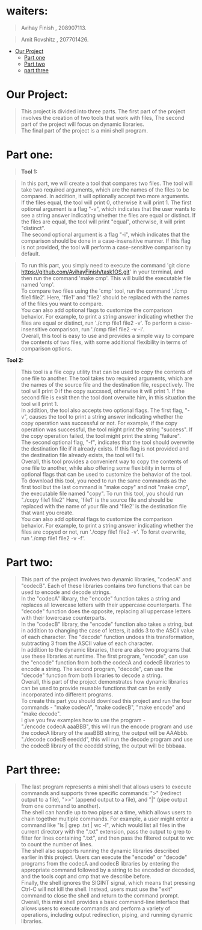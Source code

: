 # waiters:
> Avihay Finish , 208907113.

> Amit Rovshitz , 207701426.

- [Our Project](#our-project)
    - [Part one](#part-one)
    - [Part two](#part-two)
    - [part three](#part-three)
    
# Our Project:

> This project is divided into three parts. The first part of the project involves the creation of two tools that work with files, The second part of the project will focus on dynamic libraries. <br>
> The final part of the project is a mini shell program.

# Part one:

> **Tool 1:**

>In this part, we will create a tool that compares two files. The tool will take two required arguments, which are the names of the files to be compared. In addition, it will optionally accept two more arguments. <br>
> If the files equal, the tool will print 0, otherwise it will print 1.
> The first optional argument is a flag "-v", which indicates that the user wants to see a string answer indicating whether the files are equal or distinct. If the files are equal, the tool will print "equal", otherwise, it will print "distinct". <br>
> The second optional argument is a flag "-i", which indicates that the comparison should be done in a case-insensitive manner. If this flag is not provided, the tool will perform a case-sensitive comparison by default. <br>

> To run this part, you simply need to execute the command 'git clone https://github.com/AvihayFinish/task1OS.git' in your terminal, and then run the command 'make cmp'. This will build the executable file named 'cmp'. <br>
> To compare two files using the 'cmp' tool, run the command './cmp file1 file2'. Here, 'file1' and 'file2' should be replaced with the names of the files you want to compare. <br>
> You can also add optional flags to customize the comparison behavior. For example, to print a string answer indicating whether the files are equal or distinct, run './cmp file1 file2 -v'. To perform a case-insensitive comparison, run './cmp file1 file2 -v -i'. <br>
> Overall, this tool is easy to use and provides a simple way to compare the contents of two files, with some additional flexibility in terms of comparison options. <br>

**Tool 2:**

> This tool is a file copy utility that can be used to copy the contents of one file to another. The tool takes two required arguments, which are the names of the source file and the destination file, respectively. The tool will print 0 if the copy succssed, otherwise it will print 1. If the second file is exsit then the tool dont overwite him, in this situation the tool will print 1. <br>
>In addition, the tool also accepts two optional flags. The first flag, "-v", causes the tool to print a string answer indicating whether the copy operation was successful or not. For example, if the copy operation was successful, the tool might print the string "success". If the copy operation failed, the tool might print the string "failure". <br>
>The second optional flag, "-f", indicates that the tool should overwrite the destination file if it already exists. If this flag is not provided and the destination file already exists, the tool will fail. <br>
> Overall, this tool provides a convenient way to copy the contents of one file to another, while also offering some flexibility in terms of optional flags that can be used to customize the behavior of the tool. <br>
> To download this tool, you need to run the same commands as the first tool but the last command is "make copy" and not "make cmp", the executable file named "copy". To run this tool, you should run 
"./copy file1 file2" Here, 'file1' is the source file and should be replaced with the name of your file and 'file2' is the destination file that want you create. <br>
> You can also add optional flags to customize the comparison behavior. For example, to print a string answer indicating whether the files are copyed or not, run './copy file1 file2 -v'. To forst overwrite, run './cmp file1 file2 -v -f'. <br>

# Part two:

> This part of the project involves two dynamic libraries, "codecA" and "codecB". Each of these libraries contains two functions that can be used to encode and decode strings. <br>
> In the "codecA" library, the "encode" function takes a string and replaces all lowercase letters with their uppercase counterparts. The "decode" function does the opposite, replacing all uppercase letters with their lowercase counterparts. <br>
> In the "codecB" library, the "encode" function also takes a string, but in addition to changing the case of letters, it adds 3 to the ASCII value of each character. The "decode" function undoes this transformation, subtracting 3 from the ASCII value of each character. <br>
> In addition to the dynamic libraries, there are also two programs that use these libraries at runtime. The first program, "encode", can use the "encode" function from both the codecA and codecB libraries to encode a string. The second program, "decode", can use the "decode" function from both libraries to decode a string. <br>
> Overall, this part of the project demonstrates how dynamic libraries can be used to provide reusable functions that can be easily incorporated into different programs. <br>
> To create this part you should download this project and run the four commands - "make codecA", "make codecB", "make encode" and "make decode". <br>
> I give you few examples how to use the program - <br>
> "./encode codecA aaaBBB", this will run the encode program and use the codecA library of the aaaBBB string, the output will be AAAbbb. <br>
> "./decode codecB eeeddd", this will run the decode program and use the codecB library of the eeeddd string, the output will be bbbaaa. <br>

# Part three:

> The  last program represents a mini shell that allows users to execute commands and supports three specific commands: ">" (redirect output to a file), ">>" (append output to a file), and "|" (pipe output from one command to another). <br>
> The shell can handle up to two pipes at a time, which allows users to chain together multiple commands. For example, a user might enter a command like "ls | grep .txt | wc -l", which would list all files in the current directory with the ".txt" extension, pass the output to grep to filter for lines containing ".txt", and then pass the filtered output to wc to count the number of lines. <br>
> The shell also supports running the dynamic libraries described earlier in this project. Users can execute the "encode" or "decode" programs from the codecA and codecB libraries by entering the appropriate command followed by a string to be encoded or decoded, and the tools copt and cmp that we describe before. <br>
> Finally, the shell ignores the SIGINT signal, which means that pressing Ctrl-C will not kill the shell. Instead, users must use the "exit" command to close the shell and return to the command prompt. <br>
> Overall, this mini shell provides a basic command-line interface that allows users to execute commands and perform a variety of operations, including output redirection, piping, and running dynamic libraries. <br>



